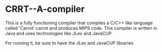 # CRRT--A-compiler
This is a fully functioning compiler that compiles a C/C++ like language called 'Carrot' carrot and produces MIPS code. This compiler is written in Java and uses technologies like JLex and JavaCUP.

For running it, be sure to have the JLex and JavaCUP libraries. 
